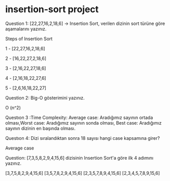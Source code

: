 # insertion-sort project

Question 1: [22,27,16,2,18,6] -> Insertion Sort,  verilen dizinin sort türüne göre aşamalarını yazınız.


Steps of Insertion Sort                                            
                                                             
1 - [22,27,16,2,18,6]

2 - [16,22,27,2,18,6]

3 - [2,16,22,27,18,6]

4 - [2,16,18,22,27,6]

5 - [2,6,16,18,22,27]

Question 2: Big-O gösterimini yazınız.

  O (n^2)

Questıon 3 :Time Complexity: Average case: Aradığımız sayının ortada olması,Worst case: Aradığımız sayının sonda olması, Best case: Aradığımız sayının dizinin en başında olması.

Questıon 4: Dizi sıralandıktan sonra 18 sayısı hangi case kapsamına girer?

Average case 

Question: [7,3,5,8,2,9,4,15,6] dizisinin Insertion Sort'a göre ilk 4 adımını yazınız.

[3,7,5,8,2,9,4,15,6]
[3,5,7,8,2,9,4,15,6]
[2,3,5,7,8,9,4,15,6]
[2,3,4,5,7,8,9,15,6]


